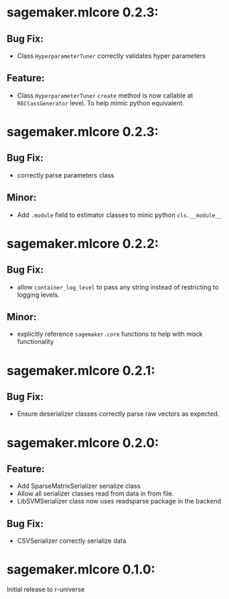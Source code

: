 # sagemaker.mlcore 0.2.3:
## Bug Fix:
* Class `HyperparameterTuner` correctly validates hyper parameters

## Feature:
* Class `HyperparameterTuner` `create` method is now callable at `R6ClassGenerator` level. To help mimic python equivalent.

# sagemaker.mlcore 0.2.3:
## Bug Fix:
* correctly parse parameters class

## Minor:
* Add `.module` field to estimator classes to minic python `cls.__module__`

# sagemaker.mlcore 0.2.2:
## Bug Fix:
* allow `container_log_level` to pass any string instead of restricting to logging levels.

## Minor:
* explicitly reference `sagemaker.core` functions to help with mock functionality

# sagemaker.mlcore 0.2.1:
## Bug Fix:
* Ensure deserializer classes correctly parse raw vectors as expected.

# sagemaker.mlcore 0.2.0:
## Feature:
* Add SparseMatrixSerializer serialize class
* Allow all serializer classes read from data in from file.
* LibSVMSerializer class now uses readsparse package in the backend

## Bug Fix:
* CSVSerializer correctly serialize data

# sagemaker.mlcore 0.1.0:

Initial release to r-universe
